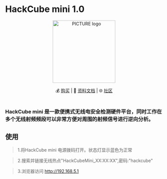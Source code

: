 # HackCube mini  1.0
<p align="center"><img alt="PICTURE logo" src="https://file-temp.oss-cn-beijing.aliyuncs.com/cube.png" width="200"></p>
<p align="center"> 
💰 <a href="https://shop142307030.taobao.com/?spm=a230r.7195193.1997079397.2.8gOnKF">购买</a> | 
📖 <a href="https://github.com/UnicornTeam/hackcube-mini/wiki">资料文档</a> | 
🌐  <a href="https://unicorn.360.com/hackcube">社区</a><br>
<br>
</p>

### HackCube mini 是一款便携式无线电安全检测硬件平台，同时工作在多个无线射频频段可以非常方便对周围的射频信号进行逆向分析。


##  使用

> 1.将HackCube mini 电源拨码打开。状态灯显示蓝色为正常

>  2.搜索并链接无线热点"HackCubeMini_XX:XX:XX",密码:"hackcube"

>  3.浏览器访问 http://192.168.5.1
